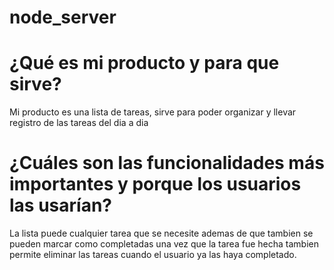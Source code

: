 # node_server

# ¿Qué es mi producto y para que sirve?

Mi producto es una lista de tareas, sirve para poder organizar y llevar registro de las tareas del dia a dia

# ¿Cuáles son las funcionalidades más importantes y porque los usuarios las usarían?

La lista puede cualquier tarea que se necesite ademas de que tambien se pueden marcar como completadas una vez que la tarea fue hecha
tambien permite eliminar las tareas cuando el usuario ya las haya completado.
